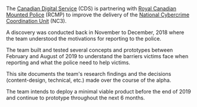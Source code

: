 The [Canadian Digital Service](https://digital.canada.ca) (CDS) is partnering with [Royal Canadian Mounted Police](http://www.rcmp.gc.ca/) (RCMP) to improve the delivery of the [National Cybercrime Coordination Unit](http://www.rcmp.gc.ca/en/the-national-cybercrime-coordination-unit-nc3) (NC3).

A discovery was conducted back in November to December, 2018
where the team understood the motivations for reporting to the
police.

The team built and tested several concepts and prototypes
between February and August of 2019 to understand the barriers
victims face when reporting and what the police need to help
victims.

This site documents the team's research findings and the
decisions (content-design, technical, etc.) made over the course
of the alpha.

The team intends to deploy a minimal viable product before the
end of 2019 and continue to prototype throughout the next 6
months.
